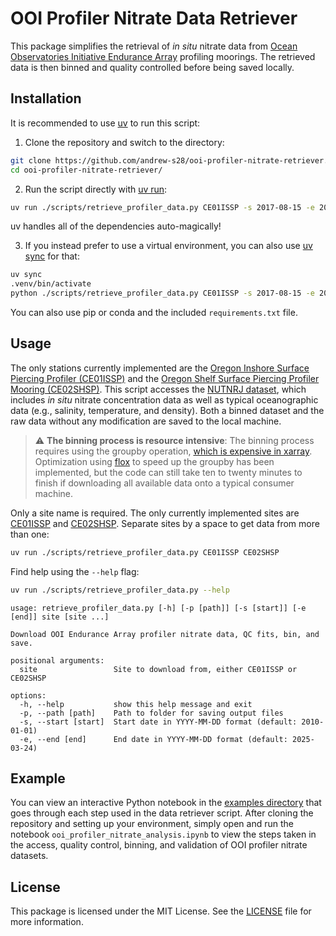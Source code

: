 # OOI Profiler Nitrate Data Retriever

This package simplifies the retrieval of *in situ* nitrate data from [Ocean Observatories Initiative Endurance Array](https://oceanobservatories.org/array/coastal-endurance/) profiling moorings. The retrieved data is then binned and quality controlled before being saved locally.

## Installation

It is recommended to use [uv](https://docs.astral.sh/uv/) to run this script:

1. Clone the repository and switch to the directory:
  ```bash
  git clone https://github.com/andrew-s28/ooi-profiler-nitrate-retriever.git
  cd ooi-profiler-nitrate-retriever/
  ```

2. Run the script directly with [uv run](https://docs.astral.sh/uv/reference/cli/#uv-run):
  ```bash
  uv run ./scripts/retrieve_profiler_data.py CE01ISSP -s 2017-08-15 -e 2020-12-16 -p ./data
  ```
  uv handles all of the dependencies auto-magically!

3. If you instead prefer to use a virtual environment, you can also use [uv sync](https://docs.astral.sh/uv/reference/cli/#uv-sync) for that:
  ```bash
  uv sync
  .venv/bin/activate
  python ./scripts/retrieve_profiler_data.py CE01ISSP -s 2017-08-15 -e 2020-12-16 -p ./data
  ```

You can also use pip or conda and the included `requirements.txt` file.

## Usage

The only stations currently implemented are the [Oregon Inshore Surface Piercing Profiler (CE01ISSP)](https://oceanobservatories.org/site/ce01issp/) and the [Oregon Shelf Surface Piercing Profiler Mooring (CE02SHSP)](https://oceanobservatories.org/site/ce02shsp/). This script accesses the [NUTNRJ dataset](https://oceanobservatories.org/instrument-series/nutnrj/), which includes *in situ* nitrate concentration data as well as typical oceanographic data (e.g., salinity, temperature, and density). Both a binned dataset and the raw data without any modification are saved to the local machine.

> :warning: **The binning process is resource intensive**: The binning process requires using the groupby operation, [which is expensive in xarray](https://docs.xarray.dev/en/v2023.06.0/user-guide/dask.html#optimization-tips). Optimization using [flox](https://flox.readthedocs.io/en/latest/) to speed up the groupby has been implemented, but the code can still take ten to twenty minutes to finish if downloading all available data onto a typical consumer machine.

Only a site name is required. The only currently implemented sites are [CE01ISSP](https://oceanobservatories.org/site/ce01issp/) and [CE02SHSP](https://oceanobservatories.org/site/ce02shsp/). Separate sites by a space to get data from more than one:

```bash
uv run ./scripts/retrieve_profiler_data.py CE01ISSP CE02SHSP
```

Find help using the `--help` flag:

```bash
uv run ./scripts/retrieve_profiler_data.py --help
```
```
usage: retrieve_profiler_data.py [-h] [-p [path]] [-s [start]] [-e [end]] site [site ...]

Download OOI Endurance Array profiler nitrate data, QC fits, bin, and save.

positional arguments:
  site                 Site to download from, either CE01ISSP or CE02SHSP

options:
  -h, --help           show this help message and exit
  -p, --path [path]    Path to folder for saving output files
  -s, --start [start]  Start date in YYYY-MM-DD format (default: 2010-01-01)
  -e, --end [end]      End date in YYYY-MM-DD format (default: 2025-03-24)
```

## Example

You can view an interactive Python notebook in the [examples directory](examples/ooi_profiler_nitrate_analysis.ipynb) that goes through each step used in the data retriever script. After cloning the repository and setting up your environment, simply open and run the notebook `ooi_profiler_nitrate_analysis.ipynb` to view the steps taken in the access, quality control, binning, and validation of OOI profiler nitrate datasets.

## License

This package is licensed under the MIT License. See the [LICENSE](LICENSE) file for more information.
